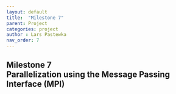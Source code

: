 ```yaml
---
layout: default
title:  "Milestone 7"
parent: Project
categories: project
author : Lars Pastewka
nav_order: 7
---
```


## Milestone 7 <br/> Parallelization using the Message Passing Interface (MPI)

